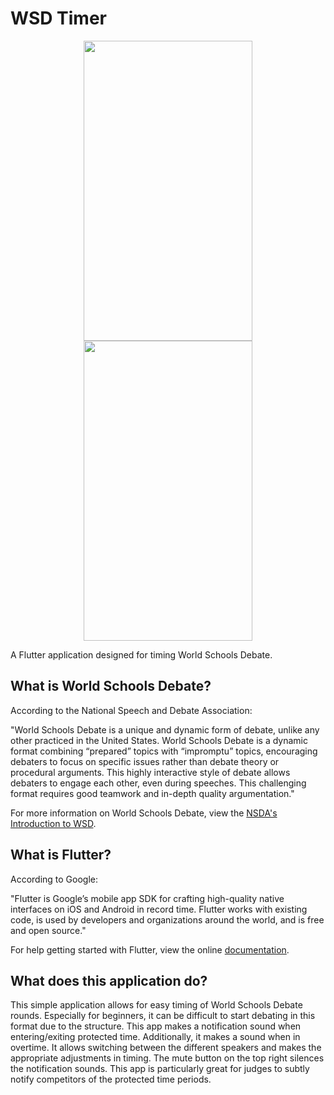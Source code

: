 # WSD Timer

  <div align="center">
  <img src="https://user-images.githubusercontent.com/25762130/40152076-a3870284-5951-11e8-8bd2-bd794cf8cf60.png"  width="270" height="480" hspace="20"> 
    <img src="https://user-images.githubusercontent.com/25762130/40152194-3ce63972-5952-11e8-81d8-6d88cdf3ffd0.png"  width="270" height="480" hspace="20">
    </div>

A Flutter application designed for timing World Schools Debate.

## What is World Schools Debate?
According to the National Speech and Debate Association:

"World Schools Debate is a unique and dynamic form of debate, unlike any other practiced in the United States. World Schools Debate is a dynamic format combining “prepared” topics with “impromptu” topics, encouraging debaters to focus on specific issues rather than debate theory or procedural arguments. This highly interactive style of debate allows debaters to engage each other, even during speeches. This challenging format requires good teamwork and in-depth quality argumentation."

For more information on World Schools Debate, view the [NSDA's Introduction to WSD](https://www.speechanddebate.org/introduction-to-world-schools-debate/).


## What is Flutter?
According to Google:

"Flutter is Google’s mobile app SDK for crafting high-quality native interfaces on iOS and Android in record time. Flutter works with existing code, is used by developers and organizations around the world, and is free and open source."

For help getting started with Flutter, view the online
[documentation](https://flutter.io/).

## What does this application do?
This simple application allows for easy timing of World Schools Debate rounds.  Especially for beginners, it can be difficult to start debating in this format due to the structure.  This app makes a notification sound when entering/exiting protected time.  Additionally, it makes a sound when in overtime.  It allows switching between the different speakers and makes the appropriate adjustments in timing.  The mute button on the top right silences the notification sounds.  This app is particularly great for judges to subtly notify competitors of the protected time periods.  
